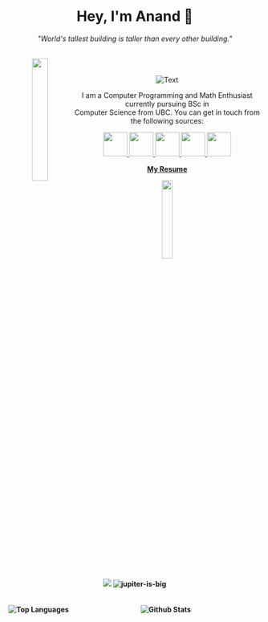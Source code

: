 <div align="center">
  <h1 align="center">Hey, I'm Anand 🔭</h1>
  <p><i>"World's tallest building is taller than every other building."</i></p>
  
  <br>

  


  <img src="https://github.com/innng/innng/assets/26755058/5e0ce0fb-c544-4f8c-a307-5849165746d0" align="left" width="25%" />

   


<br>
  <br>
  <img src="https://readme-typing-svg.demolab.com?font=Raleway&size=25&duration=798&pause=1000&color=619E34&center=true&random=false&width=435&lines=Student+Developer;Competitive+Programmer;Student+at+Univ+of+British+Columbia" alt="Text" />

  <p width="50%">I am a Computer Programming and Math Enthusiast currently pursuing BSc in<br> Computer Science from UBC. You can get in touch from the following sources:</p>

  <a href="mailto:a@student.ubc.ca">
    <img src="https://www.freeiconspng.com/uploads/email-icon--clipart-best-22.png" height="48">
  </a>
  <a href="https://www.instagram.com/clef.anand/">
    <img src="https://assets.stickpng.com/thumbs/580b57fcd9996e24bc43c521.png" height="48">
  </a>
  <a href="https://codeforces.com/profile/Jupiter_is_BIG">
    <img src="https://cdn.jsdelivr.net/npm/simple-icons@3.0.1/icons/codeforces.svg" height="48">
  </a>
  <a href="https://www.linkedin.com/in/anandin">
    <img src="https://www.freeiconspng.com/uploads/linkedin-logo-3.png" height="48">
  </a>
   <a href="https://open.spotify.com/user/hylman697prdf0lzj8313akws">
    <img src="https://www.freeiconspng.com/uploads/spotify-icon-18.png" height="48">
  </a>

<br>

<a href="https://drive.google.com/file/d/1X526E_qPgyCe_8ZmHu95uZJwd5BdNJ5q/view?usp=sharing"><b>My Resume<b></a>
  <br>
  <p align="center">
    <img src="https://raw.githubusercontent.com/innng/innng/master/assets/kyubey.gif" width="20%"/>
    </p>

<span align="center">
    <img src="https://codeforces-readme-stats.vercel.app/api/badge?username=Jupiter_is_BIG"/>
    </span>
  <span align="center"> <img src="https://komarev.com/ghpvc/?username=jupiter-is-big&label=Profile%20views&color=0e75b6&style=flat" alt="jupiter-is-big" /> </span>


  <br>
  <br>
  <br>
  




   <img src="https://github-readme-stats-git-masterrstaa-rickstaa.vercel.app/api/top-langs/?username=Jupiter-is-BIG&hide=jupyter%20notebook&layout=compact&theme=vue&langs_count=10&count_private=true" alt="Top Languages" align="left"/>
   <img src="https://github-readme-streak-stats.herokuapp.com?user=Jupiter-is-BIG&theme=radical" alt="Github Stats" align="center"/>


